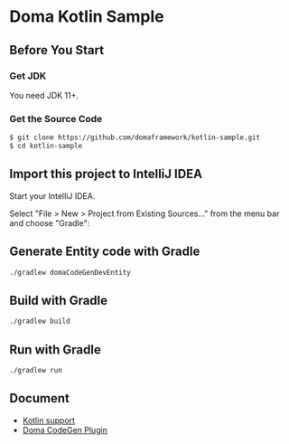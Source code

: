 Doma Kotlin Sample
==================

Before You Start
----------------

### Get JDK

You need JDK 11+.

### Get the Source Code

```sh
$ git clone https://github.com/domaframework/kotlin-sample.git
$ cd kotlin-sample
```

Import this project to IntelliJ IDEA
------------------------------------

Start your IntelliJ IDEA.

Select "File > New > Project from Existing Sources..." from the menu bar and choose "Gradle":

Generate Entity code with Gradle
--------------------------------

```sh
./gradlew domaCodeGenDevEntity
```

Build with Gradle
-------------------------

```sh
./gradlew build
```

Run with Gradle
-------------------------

```sh
./gradlew run
```

Document
--------

- [Kotlin support](http://doma.readthedocs.io/en/stable/kotlin-support/)
- [Doma CodeGen Plugin](https://github.com/domaframework/doma-codegen-plugin)
